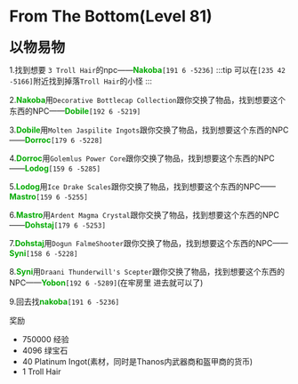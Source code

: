 # From The Bottom(Level 81)
<span style="font-size: 25px;">**以物易物**</span>

1.找到想要 `3 Troll Hair`的npc——<font color=00AA00>**Nakoba**</font>`[191 6 -5236]`
:::tip
可以在`[235 42 -5166]`附近找到掉落`Troll Hair`的小怪
:::

2.<font color=00AA00>**Nakoba**</font>用`Decorative Bottlecap Collection`跟你交换了物品，找到想要这个东西的NPC——<font color=00AA00>**Dobile**</font>`[192 6 -5219]`

3.<font color=00AA00>**Dobile**</font>用`Molten Jaspilite Ingots`跟你交换了物品，找到想要这个东西的NPC——<font color=00AA00>**Dorroc**</font>`[179 6 -5228]`

4.<font color=00AA00>**Dorroc**</font>用`Golemlus Power Core`跟你交换了物品，找到想要这个东西的NPC——<font color=00AA00>**Lodog**</font>`[159 6 -5285]`

5.<font color=00AA00>**Lodog**</font>用`Ice Drake Scales`跟你交换了物品，找到想要这个东西的NPC——<font color=00AA00>**Mastro**</font>`[159 6 -5255]`

6.<font color=00AA00>**Mastro**</font>用`Ardent Magma Crystal`跟你交换了物品，找到想要这个东西的NPC——<font color=00AA00>**Dohstaj**</font>`[179 6 -5253]`

7.<font color=00AA00>**Dohstaj**</font>用`Dogun FalmeShooter`跟你交换了物品，找到想要这个东西的NPC——<font color=00AA00>**Syni**</font>`[158 6 -5228]`

8.<font color=00AA00>**Syni**</font>用`Draani Thunderwill's Scepter`跟你交换了物品，找到想要这个东西的NPC——<font color=00AA00>**Yobon**</font>`[192 6 -5289]`(在牢房里 进去就可以了)

9.回去找<font color=00AA00>**nakoba**</font>`[191 6 -5236]`

奖励
+ 750000 经验
+ 4096 绿宝石
+ 40 Platinum Ingot(素材，同时是Thanos内武器商和盔甲商的货币)
+ 1 Troll Hair